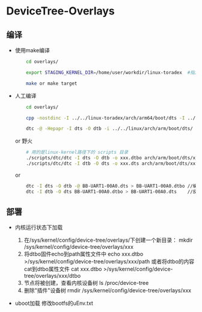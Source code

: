 # DeviceTree-Overlays

## 编译
* 使用make编译
    ```sh
        cd overlays/

        export STAGING_KERNEL_DIR=/home/user/workdir/linux-toradex  #指定内核的路径

        make or make target
    ```

* 人工编译
    ```sh
        cd overlays/

        cpp -nostdinc -I ../../linux-toradex/arch/arm64/boot/dts -I ../../linux-toradex/include -undef -x assembler-with-cpp verdin-imx8mm_lt8912_overlay.dts verdin-imx8mm_lt8912_overlay.dts.preprocessed

        dtc -@ -Hepapr -I dts -O dtb -i ../../linux/arch/arm/boot/dts/ -o verdin-imx8mm_lt8912_overlay.dtbo verdin-imx8mm_lt8912_overlay.dts.preprocessed
    ```
    or 野火
    ```sh
        # 用的是linux-kernel路径下的 scripts 目录
        ./scripts/dtc/dtc -I dts -O dtb -o xxx.dtbo arch/arm/boot/dts/xxx.dts # 编译 dts 为 dtbo
        ./scripts/dtc/dtc -I dtb -O dts -o xxx.dts arch/arm/boot/dts/xxx.dtbo # 反编译 dtbo 为 dts
    ```
    or
    ```sh
        dtc -I dts -O dtb -@ BB-UART1-00A0.dts > BB-UART1-00A0.dtbo //编译生成.dtbo
        dtc -I dtb -O dts BB-UART1-00A0.dtbo > BB-UART1-00A0.dts    //反编译
    ```


## 部署
* 内核运行状态下加载
    1. 在/sys/kernel/config/device-tree/overlays/下创建一个新目录：
        mkdir /sys/kernel/config/device-tree/overlays/xxx
    2. 将dtbo固件echo到path属性文件中
        echo xxx.dtbo >/sys/kernel/config/device-tree/overlays/xxx/path
        或者将dtbo的内容cat到dtbo属性文件
        cat xxx.dtbo >/sys/kernel/config/device-tree/overlays/xxx/dtbo
    3. 节点将被创建，查看内核设备树
        ls /proc/device-tree
    4. 删除"插件"设备树
        rmdir /sys/kernel/config/device-tree/overlays/xxx

* uboot加载
    修改bootfs的uEnv.txt

